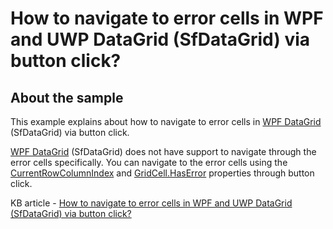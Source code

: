 # How to navigate to error cells in WPF and UWP DataGrid (SfDataGrid) via button click?

## About the sample

This example explains about how to navigate to error cells in [WPF DataGrid](https://www.syncfusion.com/wpf-ui-controls/datagrid) (SfDataGrid) via button click.

[WPF DataGrid](https://www.syncfusion.com/wpf-ui-controls/datagrid) (SfDataGrid) does not have support to navigate through the error cells specifically. You can navigate to the error cells using the [CurrentRowColumnIndex](http://help.syncfusion.com/cr/cref_files/wpf/Syncfusion.SfGrid.WPF~Syncfusion.UI.Xaml.Grid.GridCurrentCellManager~CurrentRowColumnIndex.html) and [GridCell.HasError](http://help.syncfusion.com/cr/cref_files/wpf/Syncfusion.SfGrid.WPF~Syncfusion.UI.Xaml.Grid.GridCell~HasError.html) properties through button click.

KB article - [How to navigate to error cells in WPF and UWP DataGrid (SfDataGrid) via button click?](https://www.syncfusion.com/kb/9600/how-to-navigate-to-the-error-cells-in-wpf-datagrid-sfdatagrid-via-button-click)
